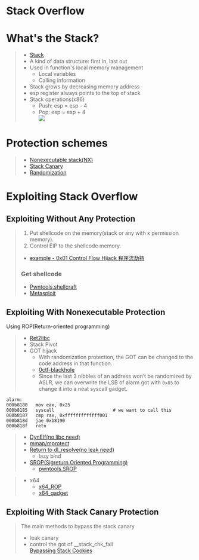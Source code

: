 Stack Overflow
=
# What's the Stack?
> * [Stack](https://en.wikipedia.org/wiki/Stack_(abstract_data_type))
> * A kind of data structure: first in, last out
> * Used in function's local memory management
>   * Local variables
>   * Calling information
> * Stack grows by decreasing memory address
> * esp register always points to the top of stack
> * Stack operations(x86)
>   * Push: esp = esp - 4
>   * Pop: esp = esp + 4<br>
![](https://timgsa.baidu.com/timg?image&quality=80&size=b9999_10000&sec=1523505359799&di=87abd9e8831938abe04836ae15d0c8a8&imgtype=0&src=http%3A%2F%2Fimages0.cnblogs.com%2Fblog2015%2F688670%2F201507%2F271950018913915.png)
# Protection schemes
> * [Nonexecutable stack(NX)](https://en.wikipedia.org/wiki/NX_bit)
> * [Stack Canary](https://en.wikipedia.org/wiki/Stack_buffer_overflow#Stack_canaries)
> * [Randomization](https://en.wikipedia.org/wiki/Stack_buffer_overflow#Randomization)

# Exploiting Stack Overflow
## Exploiting Without Any Protection
> 1. Put shellcode on the memory(stack or any with x permission memory).<br>
> 2. Control EIP to the shellcode memory.<br>
> * [example - 0x01 Control Flow Hijack 程序流劫持](https://www.tuicool.com/articles/ZruA7bZ)
> ### Get shellcode
> * [Pwntools.shellcraft](http://pwntools.readthedocs.io/en/stable/shellcraft.html)
> * [Metasploit](https://www.offensive-security.com/metasploit-unleashed/msfvenom/)

## Exploiting With Nonexecutable Protection
Using ROP(Return-oriented programming)
> * [Ret2libc](https://www.tuicool.com/articles/ZruA7bZ)<br>
> * Stack Pivot<br>
> * GOT hijack<br>
>   * With randomization protection, the GOT can be changed to the code address in that function.<br> 
>   * [0ctf-blackhole](https://kileak.github.io/ctf/2018/0ctf-qual-blackhole/)<br>
>   * Since the last 3 nibbles of an address won’t be randomized by ASLR, we can overwrite the LSB of alarm got with `0x85` to change it into a neat syscall gadget.<br>
```code
alarm:
000b8180   mov eax, 0x25
000b8185   syscall                      # we want to call this
000b8187   cmp rax, 0xfffffffffffff001
000b818d   jae 0xb8190
000b818f   retn
```
> * [DynElf(no libc need)](http://docs.pwntools.com/en/stable/dynelf.html?highlight=DynElf)<br>
> * [mmap/mprotect](https://www.tuicool.com/articles/IfYZri3)<br>
> * [Return to dl_resolve(no leak need)](http://rk700.github.io/2015/08/09/return-to-dl-resolve)<br>
>   * lazy bind
> * [SROP(Sigreturn Oriented Programming)](https://blog.csdn.net/zsj2102/article/details/78561112)<br>
>   * [pwntools.SROP](http://docs.pwntools.com/en/stable/rop/srop.html?highlight=SROP)<br>

> * x64
>   * [x64_ROP](https://www.tuicool.com/articles/ZzI7FrI)<br>
>   * [x64_gadget](https://www.tuicool.com/articles/IfYZri3)

## Exploiting With Stack Canary Protection
> The main methods to bypass the stack canary
> * leak canary
> * control the got of __stack_chk_fail<br>
> [Bypassing Stack Cookies](https://www.corelan.be/index.php/2009/09/21/exploit-writing-tutorial-part-6-bypassing-stack-cookies-safeseh-hw-dep-and-aslr/)

